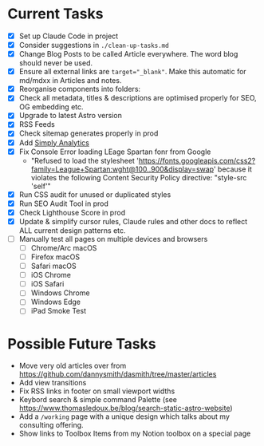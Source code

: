 # Current Tasks

- [x] Set up Claude Code in project
- [x] Consider suggestions in `./clean-up-tasks.md`
- [x] Change Blog Posts to be called Article everywhere. The word blog should never be used.
- [x] Ensure all external links are `target="_blank"`. Make this automatic for md/mdxx in Articles and notes.
- [x] Reorganise components into folders:
- [x] Check all metadata, titles & descriptions are optimised properly for SEO, OG embedding etc.
- [x] Upgrade to latest Astro version
- [x] RSS Feeds
- [x] Check sitemap generates properly in prod
- [x] Add [Simply Analytics](https://www.simpleanalytics.com/)
- [x] Fix Console Error loading LEage Spartan fonr from Google
  - "Refused to load the stylesheet 'https://fonts.googleapis.com/css2?family=League+Spartan:wght@100..900&display=swap' because it violates the following Content Security Policy directive: "style-src 'self'"
- [x] Run CSS audit for unused or duplicated styles
- [x] Run SEO Audit Tool in prod
- [x] Check Lighthouse Score in prod
- [x] Update & simplify cursor rules, Claude rules and other docs to reflect ALL current design patterns etc.
- [ ] Manually test all pages on multiple devices and browsers
  - [ ] Chrome/Arc macOS
  - [ ] Firefox macOS
  - [ ] Safari macOS
  - [ ] iOS Chrome
  - [ ] iOS Safari
  - [ ] Windows Chrome
  - [ ] Windows Edge
  - [ ] iPad Smoke Test

# Possible Future Tasks

- Move very old articles over from https://github.com/dannysmith/dasmith/tree/master/articles
- Add view transitions
- Fix RSS links in footer on small viewport widths
- Keybord search & simple command Palette (see https://www.thomasledoux.be/blog/search-static-astro-website)
- Add a `/working` page with a unique design which talks about my consulting offering.
- Show links to Toolbox Items from my Notion toolbox on a special page
